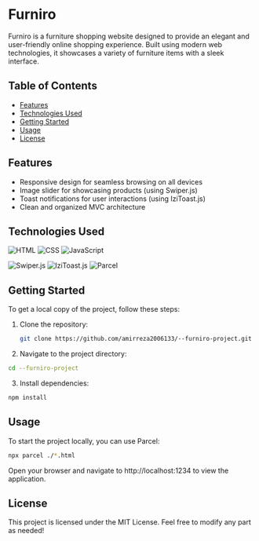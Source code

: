 # Furniro

Furniro is a furniture shopping website designed to provide an elegant and user-friendly online shopping experience. Built using modern web technologies, it showcases a variety of furniture items with a sleek interface.

## Table of Contents

- [Features](#features)
- [Technologies Used](#technologies-used)
- [Getting Started](#getting-started)
- [Usage](#usage)
- [License](#license)

## Features

- Responsive design for seamless browsing on all devices
- Image slider for showcasing products (using Swiper.js)
- Toast notifications for user interactions (using IziToast.js)
- Clean and organized MVC architecture

## Technologies Used

![HTML](https://img.shields.io/badge/HTML-E34F26?style=flat&logo=html5&logoColor=white) 
![CSS](https://img.shields.io/badge/CSS-1572B6?style=flat&logo=css3&logoColor=white) 
![JavaScript](https://img.shields.io/badge/JavaScript-F7DF1E?style=flat&logo=javascript&logoColor=black) 

![Swiper.js](https://img.shields.io/badge/Swiper.js-6332E0?style=flat&logo=swiper&logoColor=white) 
![IziToast.js](https://img.shields.io/badge/IziToast.js-FFCC00?style=flat&logo=javascript&logoColor=black) 
![Parcel](https://img.shields.io/badge/Parcel-FF4A00?style=flat&logo=parcel&logoColor=white)

## Getting Started

To get a local copy of the project, follow these steps:

1. Clone the repository:
   ```bash
   git clone https://github.com/amirreza2006133/--furniro-project.git
   ```

2. Navigate to the project directory:
  ```bash 
  cd --furniro-project
  ```

3. Install dependencies:
  ```bash
  npm install
  ```

## Usage

To start the project locally, you can use Parcel:

  ```bash
  npx parcel ./*.html
  ```

Open your browser and navigate to http://localhost:1234 to view the application.

## License

This project is licensed under the MIT License.
Feel free to modify any part as needed!
